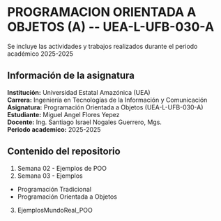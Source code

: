 # PROGRAMACION ORIENTADA A OBJETOS (A) -- UEA-L-UFB-030-A

Se incluye las actividades y trabajos realizados durante el periodo académico 2025-2025


## Información de la asignatura

**Institución:** Universidad Estatal Amazónica (UEA)  
**Carrera:** Ingeniería en Tecnologías de la Información y Comunicación  
**Asignatura:** Programación Orientada a Objetos (UEA-L-UFB-030-A)  
**Estudiante:** Miguel Angel Flores Yepez  
**Docente:** Ing. Santiago Israel Nogales Guerrero, Mgs.  
**Periodo academico:** 2025-2025

## Contenido del repositorio

1. Semana 02 - Ejemplos de POO  
2. Semana 03 - Ejemplos
- Programación Tradicional
- Programación Orientada a Objetos
3. EjemplosMundoReal_POO


